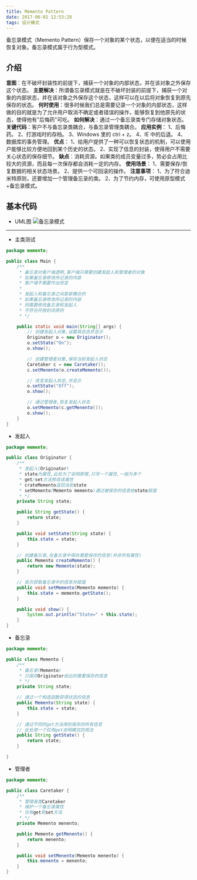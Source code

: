 ```yaml
---
title: Memento Pattern
date: 2017-06-01 12:53:29
tags: 设计模式
---
```


备忘录模式（Memento Pattern）保存一个对象的某个状态，以便在适当的时候恢复对象。备忘录模式属于行为型模式。

## 介绍
**意图**：在不破坏封装性的前提下，捕获一个对象的内部状态，并在该对象之外保存这个状态。
**主要解决**：所谓备忘录模式就是在不破坏封装的前提下，捕获一个对象的内部状态，并在该对象之外保存这个状态，这样可以在以后将对象恢复到原先保存的状态。
**何时使用**：很多时候我们总是需要记录一个对象的内部状态，这样做的目的就是为了允许用户取消不确定或者错误的操作，能够恢复到他原先的状态，使得他有"后悔药"可吃。
**如何解决**：通过一个备忘录类专门存储对象状态。
**关键代码**：客户不与备忘录类耦合，与备忘录管理类耦合。
**应用实例**： 1、后悔药。 2、打游戏时的存档。 3、Windows 里的 ctri + z。 4、IE 中的后退。 4、数据库的事务管理。
**优点**： 1、给用户提供了一种可以恢复状态的机制，可以使用户能够比较方便地回到某个历史的状态。 2、实现了信息的封装，使得用户不需要关心状态的保存细节。
**缺点**：消耗资源。如果类的成员变量过多，势必会占用比较大的资源，而且每一次保存都会消耗一定的内存。
**使用场景**： 1、需要保存/恢复数据的相关状态场景。 2、提供一个可回滚的操作。
**注意事项**： 1、为了符合迪米特原则，还要增加一个管理备忘录的类。 2、为了节约内存，可使用原型模式+备忘录模式。


## 基本代码
* UML图
![备忘录模式](Memento.png)
***

* 主类测试
```java
package memento;

public class Main {
    /**
     * 备忘录对客户端透明,客户端只需要创建发起人和管理者的对象
     * 如果备忘录修改所记录的内容
     * 客户端不需要作出改变
     * 
     * 发起人和备忘录之间是紧耦合的
     * 如果备忘录修改所记录的内容
     * 则需要修改备忘录和发起人
     * 不符合开放封闭原则
     * */

    public static void main(String[] args) {
        // 创建发起人对象,设置其状态并显示
        Originator o = new Originator();
        o.setState("On");
        o.show();

        // 创建管理者对象,保存当前发起人状态
        Caretaker c = new Caretaker();
        c.setMenento(o.createMemento());

        // 改变发起人状态,并显示
        o.setState("Off");
        o.show();

        // 通过管理者,恢复发起人状态
        o.setMemento(c.getMenento());
        o.show();
    }
}
```

* 发起人
```java
package memento;

public class Originator {
    /**
     * 发起人(Originator)
     * state为属性,此处为了说明原理,只写一个属性,一般为多个
     * get/set方法修改该属性
     * crateMemento返回当前state
     * setMemento(Memento memento)通过被保存的信息给state赋值
     * */
    private String state;

    public String getState() {
        return state;
    }

    public void setState(String state) {
        this.state = state;
    }

    // 创建备忘录,在备忘录中保存需要保存的信息(并非所有属性)
    public Memento createMemento() {
        return new Memento(state);
    }

    // 依次获取备忘录中的信息并赋值
    public void setMemento(Memento memento) {
        this.state = memento.getState();
    }

    public void show() {
        System.out.println("State=" + this.state);
    }
}
```

* 备忘录
```java
package memento;

public class Memento {
    /**
     * 备忘录(Memento)
     * 只保存Originator给出的需要保存的信息
     * */
    private String state;

    // 通过一个构造函数获得状态的信息
    public Memento(String state) {
        this.state = state;
    }

    // 通过不同的get方法得到保存的所有信息
    // 此处用一个仅用get说明模式的用法
    public String getState() {
        return state;
    }

}
```

* 管理者
```java
package memento;

public class Caretaker {
    /**
     * 管理者类Caretaker
     * 维护一个备忘录属性
     * 仅有get和set方法
     * */
    private Memento menento;

    public Memento getMenento() {
        return menento;
    }

    public void setMenento(Memento menento) {
        this.menento = menento;
    }
}
```
